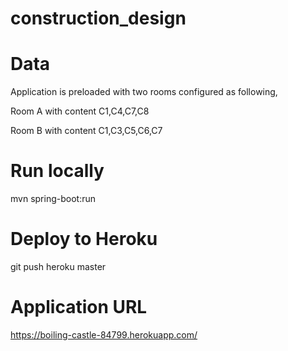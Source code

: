 # construction_design


# Data

Application is preloaded with two rooms configured as following,

Room A with content C1,C4,C7,C8

Room B with content C1,C3,C5,C6,C7
        
# Run locally
mvn spring-boot:run

# Deploy to Heroku

git push heroku master

# Application URL
https://boiling-castle-84799.herokuapp.com/
